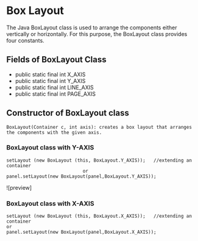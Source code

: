 # Box Layout
The Java BoxLayout class is used to arrange the components either vertically or horizontally. For this purpose, the BoxLayout class provides four constants.
## Fields of BoxLayout Class
+ public static final int X_AXIS
+ public static final int Y_AXIS
+ public static final int LINE_AXIS
+ public static final int PAGE_AXIS

## Constructor of BoxLayout class
    BoxLayout(Container c, int axis): creates a box layout that arranges the components with the given axis.
### BoxLayout class with Y-AXIS
    setLayout (new BoxLayout (this, BoxLayout.Y_AXIS));   //extending an container
                                or
    panel.setLayout(new BoxLayout(panel,BoxLayout.Y_AXIS));

![preview]
### BoxLayout class with X-AXIS
    setLayout (new BoxLayout (this, BoxLayout.X_AXIS));   //extending an container
    or
    panel.setLayout(new BoxLayout(panel,BoxLayout.X_AXIS));

    

